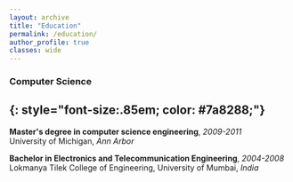 ```yaml
---
layout: archive
title: "Education"
permalink: /education/
author_profile: true
classes: wide
---
```


### Computer Science
{: style="font-size:.85em; color: #7a8288;"}
---

**Master's degree in computer science engineering**, *2009-2011*  
University of Michigan, *Ann Arbor*


**Bachelor in Electronics and Telecommunication Engineering**, *2004-2008*  
Lokmanya Tilek College of Engineering, University of Mumbai, *India*
